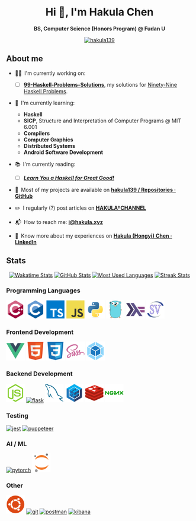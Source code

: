 <!-- markdownlint-disable MD033 -->

<div align="center">

# Hi 👋, I'm Hakula Chen

**BS, Computer Science (Honors Program) @ Fudan U**  

[![hakula139](https://github-profile-trophy.vercel.app/?username=hakula139&theme=onedark)](https://github.com/ryo-ma/github-profile-trophy)

</div>

## About me

- 👨‍💻&ensp;I'm currently working on:
  - [ ] [**99-Haskell-Problems-Solutions**](https://github.com/hakula139/99-Haskell-Problems-Solutions), my solutions for [Ninety-Nine Haskell Problems](https://wiki.haskell.org/99_questions).

- 🌱&ensp;I'm currently learning:
  - **Haskell**
  - **SICP**, Structure and Interpretation of Computer Programs @ MIT 6.001
  - **Compilers**
  - **Computer Graphics**
  - **Distributed Systems**
  - **Android Software Development**

- 📚&ensp;I'm currently reading:
  - [ ] [**_Learn You a Haskell for Great Good!_**](http://learnyouahaskell.com)

- 🔮&ensp;Most of my projects are available on **[hakula139 / Repositories · GitHub](https://github.com/hakula139?tab=repositories)**

- ✏️&ensp;I regularly (?) post articles on **[HAKULA†CHANNEL](https://hakula.xyz)**

- 📬&ensp;How to reach me: **<i@hakula.xyz>**

- 💼&ensp;Know more about my experiences on **[Hakula (Hongyi) Chen · LinkedIn](https://www.linkedin.com/in/hakula)**

## Stats

<div align="center">

[<img src="https://github-readme-stats.vercel.app/api/wakatime?username=Hakula&theme=dark&hide_border=true&layout=compact&custom_title=This%20week%20I%20spent%20my%20time%20on&cache_seconds=1800" alt="Wakatime Stats" width="500" />](https://wakatime.com)
[<img src="https://github-readme-stats.vercel.app/api?username=hakula139&theme=tokyonight&hide_border=true&show_icons=true&disable_animations=true&count_private=true&cache_seconds=1800" alt="GitHub Stats" height="200" />](https://github.com/anuraghazra/github-readme-stats)
[<img src="https://github-readme-stats.vercel.app/api/top-langs/?username=hakula139&theme=tokyonight&hide_border=true&layout=compact&langs_count=10&cache_seconds=1800&exclude_repo=MIPS-Toolchain" alt="Most Used Languages" height="200" />](https://github.com/anuraghazra/github-readme-stats)
[<img src="https://github-readme-streak-stats.herokuapp.com/?user=hakula139&theme=dark&hide_border=true" alt="Streak Stats" height="200" />](https://github.com/DenverCoder1/github-readme-streak-stats)

</div>

### Programming Languages

[<img src="https://raw.githubusercontent.com/devicons/devicon/master/icons/cplusplus/cplusplus-original.svg" alt="cpp" width="50" height="50" />](https://www.cplusplus.com)
[<img src="https://raw.githubusercontent.com/devicons/devicon/master/icons/c/c-original.svg" alt="c" width="50" height="50" />](https://www.cprogramming.com)
[<img src="https://raw.githubusercontent.com/devicons/devicon/master/icons/typescript/typescript-original.svg" alt="typescript" width="50" height="50" />](https://www.typescriptlang.org)
[<img src="https://raw.githubusercontent.com/devicons/devicon/master/icons/javascript/javascript-original.svg" alt="javascript" width="50" height="50" />](https://www.javascript.com)
[<img src="https://raw.githubusercontent.com/devicons/devicon/master/icons/python/python-original.svg" alt="python" width="50" height="50" />](https://www.python.org)
[<img src="https://raw.githubusercontent.com/devicons/devicon/master/icons/go/go-original.svg" alt="go" width="50" height="50" />](https://golang.org)
[<img src="https://raw.githubusercontent.com/devicons/devicon/master/icons/haskell/haskell-original.svg" alt="haskell" width="50" height="50" />](https://www.haskell.org)
[<img src="https://raw.githubusercontent.com/vscode-icons/vscode-icons/master/icons/file_type_systemverilog.svg" alt="systemverilog" width="50" height="50" />](https://en.wikipedia.org/wiki/SystemVerilog)

### Frontend Development

[<img src="https://raw.githubusercontent.com/devicons/devicon/master/icons/vuejs/vuejs-original.svg" alt="vuejs" width="50" height="50" />](https://v3.vuejs.org)
[<img src="https://raw.githubusercontent.com/devicons/devicon/master/icons/html5/html5-original.svg" alt="html5" width="50" height="50" />](https://html.spec.whatwg.org/multipage)
[<img src="https://raw.githubusercontent.com/devicons/devicon/master/icons/css3/css3-original.svg" alt="css3" width="50" height="50" />](https://www.w3.org/Style/CSS)
[<img src="https://raw.githubusercontent.com/devicons/devicon/master/icons/sass/sass-original.svg" alt="sass" width="50" height="50" />](https://sass-lang.com)
[<img src="https://raw.githubusercontent.com/devicons/devicon/master/icons/webpack/webpack-original.svg" alt="webpack" width="50" height="50" />](https://webpack.js.org)

### Backend Development

[<img src="https://raw.githubusercontent.com/devicons/devicon/master/icons/nodejs/nodejs-original.svg" alt="nodejs" width="50" height="50" />](https://nodejs.org)
[<img src="https://www.vectorlogo.zone/logos/pocoo_flask/pocoo_flask-icon.svg" alt="flask" width="50" height="50" />](https://flask.palletsprojects.com)
[<img src="https://raw.githubusercontent.com/devicons/devicon/master/icons/mysql/mysql-original.svg" alt="mysql" width="50" height="50" />](https://www.mysql.com)
[<img src="https://raw.githubusercontent.com/devicons/devicon/master/icons/sequelize/sequelize-original.svg" alt="sequelize" width="50" height="50" />](https://sequelize.org)
[<img src="https://raw.githubusercontent.com/devicons/devicon/master/icons/redis/redis-original.svg" alt="redis" width="50" height="50" />](https://redis.io)
[<img src="https://raw.githubusercontent.com/devicons/devicon/master/icons/nginx/nginx-original.svg" alt="nginx" width="50" height="50" />](https://www.nginx.com)

### Testing

[<img src="https://www.vectorlogo.zone/logos/jestjsio/jestjsio-icon.svg" alt="jest" width="50" height="50" />](https://jestjs.io)
[<img src="https://www.vectorlogo.zone/logos/pptrdev/pptrdev-official.svg" alt="puppeteer" width="50" height="50" />](https://github.com/puppeteer/puppeteer)

### AI / ML

[<img src="https://www.vectorlogo.zone/logos/pytorch/pytorch-icon.svg" alt="pytorch" width="50" height="50" />](https://pytorch.org)
[<img src="https://raw.githubusercontent.com/devicons/devicon/master/icons/jupyter/jupyter-original.svg" alt="jupyter" width="50" height="50" />](https://jupyter.org)

### Other

[<img src="https://raw.githubusercontent.com/devicons/devicon/master/icons/ubuntu/ubuntu-plain.svg" alt="ubuntu" width="50" height="50" />](https://ubuntu.com)
[<img src="https://www.vectorlogo.zone/logos/git-scm/git-scm-icon.svg" alt="git" width="50" height="50" />](https://git-scm.com)
[<img src="https://www.vectorlogo.zone/logos/getpostman/getpostman-icon.svg" alt="postman" width="50" height="50" />](https://postman.com)
[<img src="https://www.vectorlogo.zone/logos/elasticco_kibana/elasticco_kibana-icon.svg" alt="kibana" width="50" height="50" />](https://www.elastic.co/kibana)
